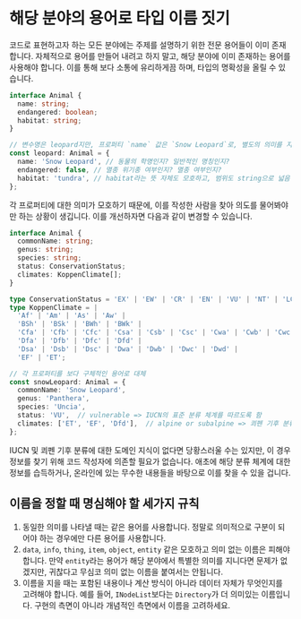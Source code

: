 # 해당 분야의 용어로 타입 이름 짓기

코드로 표현하고자 하는 모든 분야에는 주제를 설명하기 위한 전문 용어들이 이미 존재합니다.
자체적으로 용어를 만들어 내려고 하지 말고, 해당 분야에 이미 존재하는 용어를 사용해야 합니다.
이를 통해 보다 소통에 유리하게끔 하며, 타입의 명확성을 올릴 수 있습니다.

```ts
interface Animal {
  name: string;
  endangered: boolean;
  habitat: string;
}

// 변수명은 leopard지만, 프로퍼티 `name` 값은 `Snow Leopard`로, 별도의 의미를 지니는 것인지 모호함
const leopard: Animal = {
  name: 'Snow Leopard', // 동물의 학명인지? 일반적인 명칭인지?
  endangered: false, // 멸종 위기종 여부인지? 멸종 여부인지?
  habitat: 'tundra', // habitat라는 뜻 자체도 모호하고, 범위도 string으로 넓음
};
```

각 프로퍼티에 대한 의미가 모호하기 때문에, 이를 작성한 사람을 찾아 의도를 물어봐야만 하는 상황이 생깁니다.
이를 개선하자면 다음과 같이 변경할 수 있습니다.

```ts
interface Animal {
  commonName: string;
  genus: string;
  species: string;
  status: ConservationStatus;
  climates: KoppenClimate[];
}

type ConservationStatus = 'EX' | 'EW' | 'CR' | 'EN' | 'VU' | 'NT' | 'LC';
type KoppenClimate = |
  'Af' | 'Am' | 'As' | 'Aw' |
  'BSh' | 'BSk' | 'BWh' | 'BWk' |
  'Cfa' | 'Cfb' | 'Cfc' | 'Csa' | 'Csb' | 'Csc' | 'Cwa' | 'Cwb' | 'Cwc' |
  'Dfa' | 'Dfb' | 'Dfc' | 'Dfd' |
  'Dsa' | 'Dsb' | 'Dsc' | 'Dwa' | 'Dwb' | 'Dwc' | 'Dwd' |
  'EF' | 'ET';

// 각 프로퍼티를 보다 구체적인 용어로 대체
const snowLeopard: Animal = {
  commonName: 'Snow Leopard',
  genus: 'Panthera',
  species: 'Uncia', 
  status: 'VU',  // vulnerable => IUCN의 표준 분류 체계를 따르도록 함
  climates: ['ET', 'EF', 'Dfd'],  // alpine or subalpine => 쾨펜 기후 분류를 따르도록 함
};
```

IUCN 및 쾨펜 기후 분류에 대한 도메인 지식이 없다면 당황스러울 수는 있지만, 이 경우 정보를 찾기 위해 코드 작성자에 의존할 필요가 없습니다.
애초에 해당 분류 체계에 대한 정보를 습득하거나, 온라인에 있는 무수한 내용들을 바탕으로 이를 찾을 수 있을 겁니다.

## 이름을 정할 때 명심해야 할 세가지 규칙

1. 동일한 의미를 나타낼 때는 같은 용어를 사용합니다. 정말로 의미적으로 구분이 되어야 하는 경우에만 다른 용어를 사용합니다.
2. `data`, `info`, `thing`, `item`, `object`, `entity` 같은 모호하고 의미 없는 이름은 피해야 합니다. 만약 `entity`라는 용어가 해당 분야에서 특별한 의미를 지니다면 문제가 없겠지만, 귀찮다고 무심코 의미 없는 이름을 붙여서는 안됩니다.
3. 이름을 지을 때는 포함된 내용이나 계산 방식이 아니라 데이터 자체가 무엇인지를 고려해야 합니다. 예를 들어, `INodeList`보다는 `Directory`가 더 의미있는 이름입니다. 구현의 측면이 아니라 개념적인 측면에서 이름을 고려하세요.
